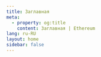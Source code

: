 ```yaml
---
title: Заглавная
meta:
  - property: og:title
    content: Заглавная | Ethereum
lang: ru-RU
layout: home
sidebar: false
---
```


<HomePage />